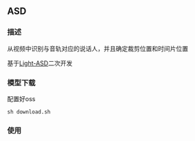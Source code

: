 ## ASD
### 描述

从视频中识别与音轨对应的说话人，并且确定裁剪位置和时间片位置

基于[Light-ASD](https://github.com/Junhua-Liao/Light-ASD)二次开发
### 模型下载
配置好oss
```
sh download.sh
```

### 使用

